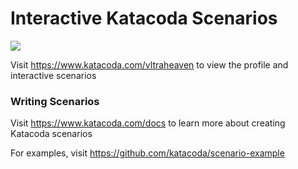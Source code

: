 # Interactive Katacoda Scenarios

[![](http://shields.katacoda.com/katacoda/vltraheaven/count.svg)](https://www.katacoda.com/vltraheaven "Get your profile on Katacoda.com")

Visit https://www.katacoda.com/vltraheaven to view the profile and interactive scenarios

### Writing Scenarios
Visit https://www.katacoda.com/docs to learn more about creating Katacoda scenarios

For examples, visit https://github.com/katacoda/scenario-example
